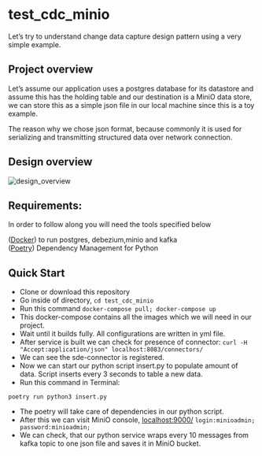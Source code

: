 # test_cdc_minio

Let’s try to understand change data capture design pattern using a very simple example.

## Project overview

Let’s assume our application uses a postgres database for its datastore and assume this has the holding table and our destination is a MiniO data store, we can store this as a simple json file in our local machine since this is a toy example. 

The reason why we chose json format, because commonly it is used for serializing and transmitting structured data over network connection.

## Design overview
![design_overview](https://user-images.githubusercontent.com/80713515/176095835-ff4ace08-9185-42e5-a11c-33af4eddf6a4.png)

## Requirements:
In order to follow along you will need the tools specified below

([Docker](https://docs.docker.com/get-docker/)) to run postgres, debezium,minio and kafka <br />
([Poetry](https://github.com/python-poetry/poetry)) Dependency Management for Python

## Quick Start
* Clone or download this repository
* Go inside of directory,  `cd test_cdc_minio`
* Run this command `docker-compose pull; docker-compose up`
* This docker-compose contains all the images which we will need in our project.
* Wait until it builds fully. All configurations are written in yml file.
* After service is built we can check for presence of connector: `curl -H "Accept:application/json" localhost:8083/connectors/`
* We can see the sde-connector is registered.
* Now we can start our python script insert.py to populate amount of data. Script inserts every 3 seconds to table a new data.
* Run this command in Terminal: 
```
poetry run python3 insert.py
```
* The poetry will take care of dependencies in our python script.
* After this we can visit MiniO console, [localhost:9000/](http://localhost:9001/buckets) `login:minioadmin; password:minioadmin;`
* We can check, that our python service wraps every 10 messages from kafka topic to one json file and saves it in MiniO bucket.



